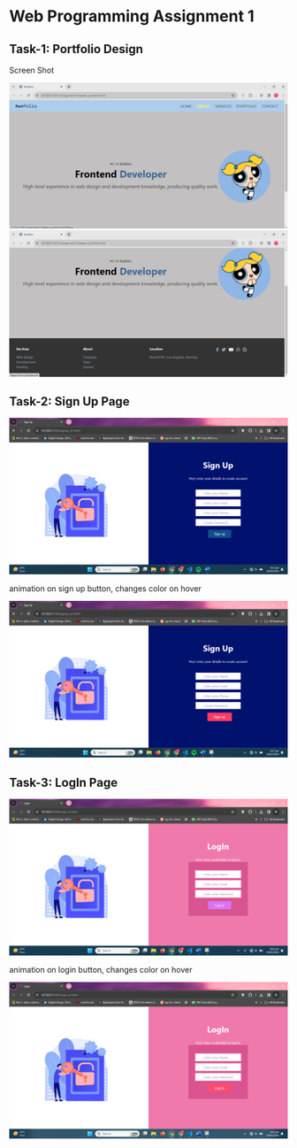 

<h1>Web Programming Assignment 1</h1>
<h2>Task-1: Portfolio Design</h2>
<p>Screen Shot</p>
<img src="Potfolio1.png"><br>
<img src="Potfolio2.png"><br>
<h2>Task-2: Sign Up Page</h2>
<img src="Sign1.png"><br>
<p>animation on sign up button, changes color on hover</p>
<img src="Sign2.png"><br>
<h2>Task-3: LogIn Page</h2>
<img src="login1.png"><br>
<p>animation on login button, changes color on hover</p>
<img src="login2.png"><br>


